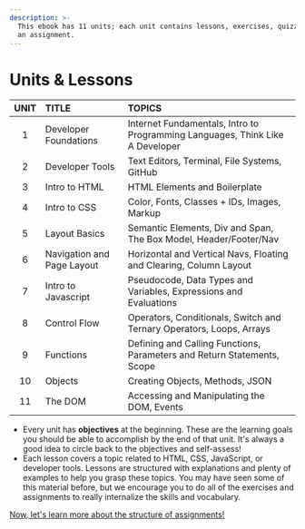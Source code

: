 ```yaml
---
description: >-
  This ebook has 11 units; each unit contains lessons, exercises, quizzes, and
  an assignment.
---
```


# Units & Lessons

| UNIT | TITLE | TOPICS |
| :---: | :--- | :--- |
| 1 | Developer Foundations | Internet Fundamentals, Intro to Programming Languages, Think Like A Developer |
| 2 | Developer Tools | Text Editors, Terminal, File Systems, GitHub |
| 3 | Intro to HTML | HTML Elements and Boilerplate |
| 4 | Intro to CSS | Color, Fonts, Classes + IDs, Images, Markup |
| 5 | Layout Basics | Semantic Elements, Div and Span, The Box Model, Header/Footer/Nav |
| 6 | Navigation and Page Layout | Horizontal and Vertical Navs, Floating and Clearing, Column Layout |
| 7 | Intro to Javascript | Pseudocode, Data Types and Variables, Expressions and Evaluations |
| 8 | Control Flow | Operators, Conditionals, Switch and Ternary Operators, Loops, Arrays |
| 9 | Functions | Defining and Calling Functions, Parameters and Return Statements, Scope |
| 10 | Objects | Creating Objects, Methods, JSON |
| 11 | The DOM | Accessing and Manipulating the DOM, Events |

* Every unit has **objectives** at the beginning. These are the learning goals you should be able to accomplish by the end of that unit. It's always a good idea to circle back to the objectives and self-assess!
* Each lesson covers a topic related to HTML, CSS, JavaScript, or developer tools. Lessons are structured with explanations and plenty of examples to help you grasp these topics. You may have seen some of this material before, but we encourage you to do all of the exercises and assignments to really internalize the skills and vocabulary.

[Now, let's learn more about the structure of assignments!](exercises-quizzes-assignments.md)

